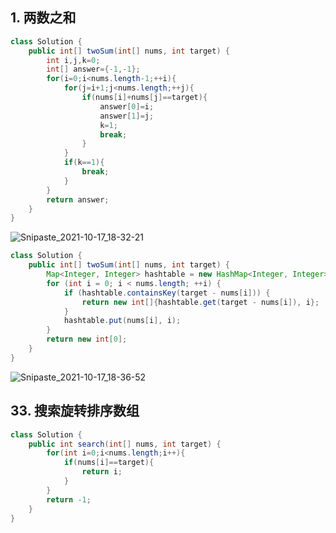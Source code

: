 



## 1. 两数之和

```java
class Solution {
    public int[] twoSum(int[] nums, int target) {
        int i,j,k=0;
        int[] answer={-1,-1};
        for(i=0;i<nums.length-1;++i){
            for(j=i+1;j<nums.length;++j){
                if(nums[i]+nums[j]==target){
                    answer[0]=i;
                    answer[1]=j;
                    k=1;
                    break;
                }
            }
            if(k==1){
                break;
            }
        }
        return answer;
    }
}
```

![Snipaste_2021-10-17_18-32-21](https://gitee.com/wang-fuming/dawning/raw/master/202110171832541.png)

```java
class Solution {
    public int[] twoSum(int[] nums, int target) {
        Map<Integer, Integer> hashtable = new HashMap<Integer, Integer>();
        for (int i = 0; i < nums.length; ++i) {
            if (hashtable.containsKey(target - nums[i])) {
                return new int[]{hashtable.get(target - nums[i]), i};
            }
            hashtable.put(nums[i], i);
        }
        return new int[0];
    }
}
```

![Snipaste_2021-10-17_18-36-52](https://gitee.com/wang-fuming/dawning/raw/master/202110171837736.png)

## 33. 搜索旋转排序数组

```java
class Solution {
    public int search(int[] nums, int target) {
        for(int i=0;i<nums.length;i++){
            if(nums[i]==target){
                return i;
            }
        }
        return -1;
    }
}
```

